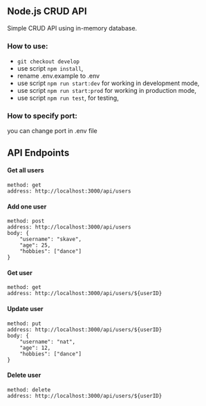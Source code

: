 ## Node.js CRUD API
Simple CRUD API using in-memory database.

### How to use:
+ `git checkout develop`
+ use script `npm install`,
+ rename .env.example to .env
+ use script `npm run start:dev` for working in development mode,
+ use script `npm run start:prod` for working in production mode,
+ use script `npm run test`, for testing,

### How to specify port:
you can change port in .env file

## API Endpoints

#### Get all users

```
method: get
address: http://localhost:3000/api/users
```

#### Add one user

```
method: post
address: http://localhost:3000/api/users
body: {
    "username": "skave",
    "age": 25,
    "hobbies": ["dance"]
}
```

#### Get user

```
method: get
address: http://localhost:3000/api/users/${userID}
```

#### Update user

```
method: put
address: http://localhost:3000/api/users/${userID}
body: {
    "username": "nat",
    "age": 12,
    "hobbies": ["dance"]
}
```

#### Delete user

```
method: delete
address: http://localhost:3000/api/users/${userID}
```
